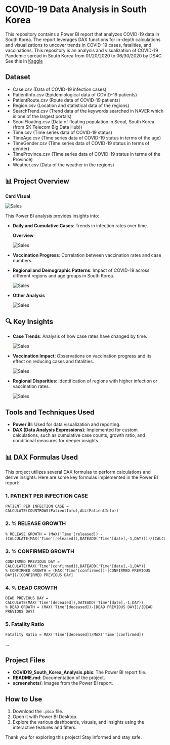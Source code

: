 # COVID-19 Data Analysis in South Korea

This repository contains a Power BI report that analyzes COVID-19 data in South Korea. The report leverages DAX functions for in-depth calculations and visualizations to uncover trends in COVID-19 cases, fatalities, and vaccinations.
This repository is an analysis and visualization of COVID-19 Pandemic spread in South Korea from 01/20/2020 to 06/30/2020 by DS4C.
See this in [Kaggle](https://www.kaggle.com/datasets/kimjihoo/coronavirusdataset/data)

## Dataset
- Case.csv (Data of COVID-19 infection cases)
- PatientInfo.csv (Epidemiological data of COVID-19 patients)
- PatientRoute.csv (Route data of COVID-19 patients)
- Region.csv (Location and statistical data of the regions)
- SearchTrend.csv (Trend data of the keywords searched in NAVER which is one of the largest portals)
- SeoulFloating.csv (Data of floating population in Seoul, South Korea (from SK Telecom Big Data Hub))
- Time.csv (Time series data of COVID-19 status)
- TimeAge.csv (Time series data of COVID-19 status in terms of the age)
- TimeGender.csv (Time series data of COVID-19 status in terms of gender)
- TimeProvince.csv (Time series data of COVID-19 status in terms of the Province)
- Weather.csv (Data of the weather in the regions)

## 📊 Project Overview
**Card Visual**

 ![Sales](screenshots/card.png)

This Power BI analysis provides insights into:
- **Daily and Cumulative Cases**: Trends in infection rates over time.
  
  **Overview**
  
   ![Sales](screenshots/overview.png)
  

- **Vaccination Progress**: Correlation between vaccination rates and case numbers.
- **Regional and Demographic Patterns**: Impact of COVID-19 across different regions and age groups in South Korea.

   ![Sales](screenshots/province.png)

- **Other Analysis**

  ![Sales](screenshots/other.png)

## 🔍 Key Insights

- **Case Trends**: Analysis of how case rates have changed by time.

   ![Sales](screenshots/time.png)
  
- **Vaccination Impact**: Observations on vaccination progress and its effect on reducing cases and fatalities.
  
  ![Sales](screenshots/patient.png)
  
- **Regional Disparities**: Identification of regions with higher infection or vaccination rates.

  ![Sales](screenshots/infection.png)

## Tools and Techniques Used

- **Power BI**: Used for data visualization and reporting.
- **DAX (Data Analysis Expressions)**: Implemented for custom calculations, such as cumulative case counts, growth ratio, and conditional measures for deeper insights.
## 📊 DAX Formulas Used

This project utilizes several DAX formulas to perform calculations and derive insights. Here are some key formulas implemented in the Power BI report:

### 1. PATIENT PER INFECTION CASE
```dax
PATIENT PER INFECTION CASE = CALCULATE(COUNTROWS(PatientInfo),ALL(PatientInfo))
```
### 2. % RELEASE GROWTH
```dax
% RELEASE GROWTH = (MAX('Time'[released]) - (CALCULATE(MAX('Time'[released]),DATEADD('Time'[date],-1,DAY))))/(CALCULATE(MAX('Time'[released]),DATEADD('Time'[date],-1,DAY)))
```
### 3. % CONFIRMED GROWTH
```dax
CONFIRMED PREVIOUS DAY = CALCULATE(MAX('Time'[confirmed]),DATEADD('Time'[date],-1,DAY))
% CONFIRMED GROWTH = (MAX('Time'[confirmed])-[CONFIRMED PREVIOUS DAY])/[CONFIRMED PREVIOUS DAY]
```
### 4. % DEAD GROWTH
```dax
DEAD PREVIOUS DAY = CALCULATE(MAX('Time'[deceased]),DATEADD('Time'[date],-1,DAY))
% DEAD GROWTH = (MAX('Time'[deceased])-[DEAD PREVIOUS DAY])/[DEAD PREVIOUS DAY]
```
### 5. Fatality Ratio
```dax
Fatality Ratio = MAX('Time'[deceased])/MAX('Time'[confirmed])
```
...

## Project Files

- **COVID19_South_Korea_Analysis.pbix**: The Power BI report file.
- **README.md**: Documentation of the project.
- **screenshots/**: Images from the Power BI report.

## How to Use

1. Download the `.pbix` file.
2. Open it with Power BI Desktop.
3. Explore the various dashboards, visuals, and insights using the interactive features and filters.


Thank you for exploring this project! Stay informed and stay safe.

